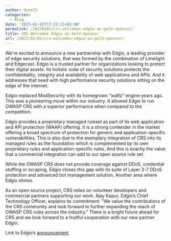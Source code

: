 ```yaml
---
author: dune73
categories:
  - Blog
date: '2023-02-02T17:22:21+01:00'
permalink: /20230202/crs-welcomes-edgio-as-gold-sponsor/
title: CRS Welcomes Edgio as Gold Sponsor
url: /2023/02/02/crs-welcomes-edgio-as-gold-sponsor/
---
```



We're excited to announce a new partnership with Edgio, a leading provider of edge security solutions, that was formed by the combination of Limelight and Edgecast. Edgio is a trusted partner for organizations looking to protect their digital assets. Its holistic suite of security solutions protects the confidentiality, integrity and availability of web applications and APIs. And it addresses that need with high performance security solutions sitting on the edge of the internet.

Edgio replaced ModSecurity with its homegrown “waflz” engine years ago. This was a pioneering move within our industry. It allowed Edgio to run OWASP CRS with a superior performance when compared to the competition.

Edgio provides a proprietary managed ruleset as part of its web application and API protection (WAAP) offering. It is a strong contender in the market offering a broad spectrum of protection for generic and application-specific vulnerabilities. This is also due to the exemplary integration of CRS into its managed rules as the foundation which is complemented by its own proprietary rules and application-specific rules. And this is exactly the value that a commercial integration can add to our open source rule set.

While the OWASP CRS does not provide coverage against DDoS, credential stuffing or scraping, Edgio closes this gap with its suite of Layer 3-7 DDoS protection and advanced bot management solution. Another area where Edgio shines.

As an open source project, CRS relies on volunteer developers and commercial partners supporting our work. Ajay Kapur, Edgio’s Chief Technology Officer, explains its commitment: "We value the contributions of the CRS community and look forward to further expanding the reach of OWASP CRS rules across the industry." There is a bright future ahead for CRS and we look forward to a fruitful cooperation with our new partner Edgio.

Link to Edgio’s [announcement](https://investors.edg.io/news-releases/news-release-details/edgio-sponsors-owasp-modsecurity-crs-further-advance-application).
